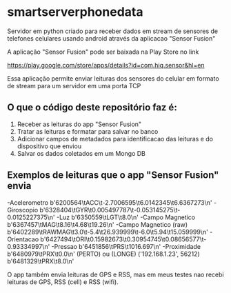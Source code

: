 # smartserverphonedata
Servidor em python criado para receber dados em stream de sensores de telefones celulares usando android através da aplicacao "Sensor Fusion"

A aplicação "Sensor Fusion" pode ser baixada na Play Store no link 

https://play.google.com/store/apps/details?id=com.hiq.sensor&hl=en

Essa aplicação permite enviar leituras dos sensores do celular em formato de stream para um servidor em uma porta TCP

## O que o código deste repositório faz é:
1. Receber as leituras do app "Sensor Fusion"
2. Tratar as leituras e formatar para salvar no banco
3. Adicionar campos de metadados para identificacao das leituras e do dispositivo que enviou
4. Salvar os dados coletados em um Mongo DB

## Exemplos de leituras que o app "Sensor Fusion" envia

-Acelerometro b'6200564\tACC\t-2.7006595\t6.0142345\t6.6367273\n'
-Giroscopio  b'6328404\tGYR\t0.005497787\t-0.053145275\t-0.0125227375\n'
-Luz  b'6350559\tLGT\t8.0\n'
-Campo Magnetico b'6367457\tMAG\t8.16\t4.68\t19.26\n'
-Campo Magnetico (raw)  b'6402289\tRAWMAG\t3.0\t-5.4\t26.939999\t-6.0\t5.94\t15.059999\n'
-Orientacao  b'6427494\tORI\t0.15982673\t0.30954745\t0.08656577\t-0.93334997\n'
-Pressao  b'6451856\tPRS\t1016.697\n'
-Proximidade  b'6480979\tPRX\t0.0\n' (PERTO) ou (LONGE) ('192.168.1.23', 56212) b'6481329\tPRX\t8.0\n'


O app também envia leituras de GPS e RSS, mas em meus testes nao recebi leituras de GPS, RSS (cell) e RSS (wifi).
